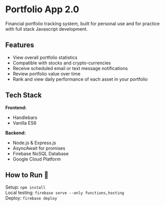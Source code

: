# Portfolio App 2.0
Financial portfolio tracking system, built for personal use and for practice with full stack Javascript development.
  
## Features  
* View overall portfolio statistics  
* Compatible with stocks and crypto-currencies
* Receive scheduled email or text message notifications  
* Review portfolio value over time  
* Rank and view daily performance of each asset in your portfolio  
  
## Tech Stack  
**Frontend:**  
* Handlebars  
* Vanilla ES6  
 
**Backend:**   
* Node.js & Express.js  
* AsyncAwait for promises  
* Firebase NoSQL Database  
* Google Cloud Platform  
  
## How to Run 🏃‍  
Setup: `npm install`  
Local testing: `firebase serve --only functions,hosting`  
Deploy: `firebase deploy`  
